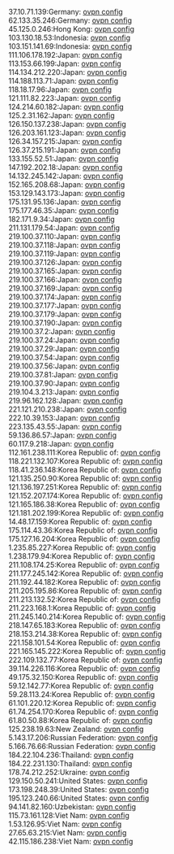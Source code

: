 37.10.71.139:Germany: [ovpn config](vpn/37_10_71_139.ovpn)  
62.133.35.246:Germany: [ovpn config](vpn/62_133_35_246.ovpn)  
45.125.0.246:Hong Kong: [ovpn config](vpn/45_125_0_246.ovpn)  
103.130.18.53:Indonesia: [ovpn config](vpn/103_130_18_53.ovpn)  
103.151.141.69:Indonesia: [ovpn config](vpn/103_151_141_69.ovpn)  
111.106.178.192:Japan: [ovpn config](vpn/111_106_178_192.ovpn)  
113.153.66.199:Japan: [ovpn config](vpn/113_153_66_199.ovpn)  
114.134.212.220:Japan: [ovpn config](vpn/114_134_212_220.ovpn)  
114.188.113.71:Japan: [ovpn config](vpn/114_188_113_71.ovpn)  
118.18.17.96:Japan: [ovpn config](vpn/118_18_17_96.ovpn)  
121.111.82.223:Japan: [ovpn config](vpn/121_111_82_223.ovpn)  
124.214.60.182:Japan: [ovpn config](vpn/124_214_60_182.ovpn)  
125.2.31.162:Japan: [ovpn config](vpn/125_2_31_162.ovpn)  
126.150.137.238:Japan: [ovpn config](vpn/126_150_137_238.ovpn)  
126.203.161.123:Japan: [ovpn config](vpn/126_203_161_123.ovpn)  
126.34.157.215:Japan: [ovpn config](vpn/126_34_157_215.ovpn)  
126.37.215.191:Japan: [ovpn config](vpn/126_37_215_191.ovpn)  
133.155.52.51:Japan: [ovpn config](vpn/133_155_52_51.ovpn)  
147.192.202.18:Japan: [ovpn config](vpn/147_192_202_18.ovpn)  
14.132.245.142:Japan: [ovpn config](vpn/14_132_245_142.ovpn)  
152.165.208.68:Japan: [ovpn config](vpn/152_165_208_68.ovpn)  
153.129.143.173:Japan: [ovpn config](vpn/153_129_143_173.ovpn)  
175.131.95.136:Japan: [ovpn config](vpn/175_131_95_136.ovpn)  
175.177.46.35:Japan: [ovpn config](vpn/175_177_46_35.ovpn)  
182.171.9.34:Japan: [ovpn config](vpn/182_171_9_34.ovpn)  
211.131.179.54:Japan: [ovpn config](vpn/211_131_179_54.ovpn)  
219.100.37.110:Japan: [ovpn config](vpn/219_100_37_110.ovpn)  
219.100.37.118:Japan: [ovpn config](vpn/219_100_37_118.ovpn)  
219.100.37.119:Japan: [ovpn config](vpn/219_100_37_119.ovpn)  
219.100.37.126:Japan: [ovpn config](vpn/219_100_37_126.ovpn)  
219.100.37.165:Japan: [ovpn config](vpn/219_100_37_165.ovpn)  
219.100.37.166:Japan: [ovpn config](vpn/219_100_37_166.ovpn)  
219.100.37.169:Japan: [ovpn config](vpn/219_100_37_169.ovpn)  
219.100.37.174:Japan: [ovpn config](vpn/219_100_37_174.ovpn)  
219.100.37.177:Japan: [ovpn config](vpn/219_100_37_177.ovpn)  
219.100.37.179:Japan: [ovpn config](vpn/219_100_37_179.ovpn)  
219.100.37.190:Japan: [ovpn config](vpn/219_100_37_190.ovpn)  
219.100.37.2:Japan: [ovpn config](vpn/219_100_37_2.ovpn)  
219.100.37.24:Japan: [ovpn config](vpn/219_100_37_24.ovpn)  
219.100.37.29:Japan: [ovpn config](vpn/219_100_37_29.ovpn)  
219.100.37.54:Japan: [ovpn config](vpn/219_100_37_54.ovpn)  
219.100.37.56:Japan: [ovpn config](vpn/219_100_37_56.ovpn)  
219.100.37.81:Japan: [ovpn config](vpn/219_100_37_81.ovpn)  
219.100.37.90:Japan: [ovpn config](vpn/219_100_37_90.ovpn)  
219.104.3.213:Japan: [ovpn config](vpn/219_104_3_213.ovpn)  
219.96.162.128:Japan: [ovpn config](vpn/219_96_162_128.ovpn)  
221.121.210.238:Japan: [ovpn config](vpn/221_121_210_238.ovpn)  
222.10.39.153:Japan: [ovpn config](vpn/222_10_39_153.ovpn)  
223.135.43.55:Japan: [ovpn config](vpn/223_135_43_55.ovpn)  
59.136.86.57:Japan: [ovpn config](vpn/59_136_86_57.ovpn)  
60.117.9.218:Japan: [ovpn config](vpn/60_117_9_218.ovpn)  
112.161.238.111:Korea Republic of: [ovpn config](vpn/112_161_238_111.ovpn)  
118.221.132.107:Korea Republic of: [ovpn config](vpn/118_221_132_107.ovpn)  
118.41.236.148:Korea Republic of: [ovpn config](vpn/118_41_236_148.ovpn)  
121.135.250.90:Korea Republic of: [ovpn config](vpn/121_135_250_90.ovpn)  
121.136.197.251:Korea Republic of: [ovpn config](vpn/121_136_197_251.ovpn)  
121.152.207.174:Korea Republic of: [ovpn config](vpn/121_152_207_174.ovpn)  
121.165.186.38:Korea Republic of: [ovpn config](vpn/121_165_186_38.ovpn)  
121.181.202.199:Korea Republic of: [ovpn config](vpn/121_181_202_199.ovpn)  
14.48.17.159:Korea Republic of: [ovpn config](vpn/14_48_17_159.ovpn)  
175.114.43.36:Korea Republic of: [ovpn config](vpn/175_114_43_36.ovpn)  
175.127.16.204:Korea Republic of: [ovpn config](vpn/175_127_16_204.ovpn)  
1.235.85.227:Korea Republic of: [ovpn config](vpn/1_235_85_227.ovpn)  
1.238.179.94:Korea Republic of: [ovpn config](vpn/1_238_179_94.ovpn)  
211.108.174.25:Korea Republic of: [ovpn config](vpn/211_108_174_25.ovpn)  
211.177.245.142:Korea Republic of: [ovpn config](vpn/211_177_245_142.ovpn)  
211.192.44.182:Korea Republic of: [ovpn config](vpn/211_192_44_182.ovpn)  
211.205.195.86:Korea Republic of: [ovpn config](vpn/211_205_195_86.ovpn)  
211.213.132.52:Korea Republic of: [ovpn config](vpn/211_213_132_52.ovpn)  
211.223.168.1:Korea Republic of: [ovpn config](vpn/211_223_168_1.ovpn)  
211.245.140.214:Korea Republic of: [ovpn config](vpn/211_245_140_214.ovpn)  
218.147.65.183:Korea Republic of: [ovpn config](vpn/218_147_65_183.ovpn)  
218.153.214.38:Korea Republic of: [ovpn config](vpn/218_153_214_38.ovpn)  
221.158.101.54:Korea Republic of: [ovpn config](vpn/221_158_101_54.ovpn)  
221.165.145.222:Korea Republic of: [ovpn config](vpn/221_165_145_222.ovpn)  
222.109.132.77:Korea Republic of: [ovpn config](vpn/222_109_132_77.ovpn)  
39.114.226.116:Korea Republic of: [ovpn config](vpn/39_114_226_116.ovpn)  
49.175.32.150:Korea Republic of: [ovpn config](vpn/49_175_32_150.ovpn)  
59.12.142.77:Korea Republic of: [ovpn config](vpn/59_12_142_77.ovpn)  
59.28.113.24:Korea Republic of: [ovpn config](vpn/59_28_113_24.ovpn)  
61.101.220.12:Korea Republic of: [ovpn config](vpn/61_101_220_12.ovpn)  
61.74.254.170:Korea Republic of: [ovpn config](vpn/61_74_254_170.ovpn)  
61.80.50.88:Korea Republic of: [ovpn config](vpn/61_80_50_88.ovpn)  
125.238.19.63:New Zealand: [ovpn config](vpn/125_238_19_63.ovpn)  
5.143.17.206:Russian Federation: [ovpn config](vpn/5_143_17_206.ovpn)  
5.166.76.66:Russian Federation: [ovpn config](vpn/5_166_76_66.ovpn)  
184.22.104.236:Thailand: [ovpn config](vpn/184_22_104_236.ovpn)  
184.22.231.130:Thailand: [ovpn config](vpn/184_22_231_130.ovpn)  
178.74.212.252:Ukraine: [ovpn config](vpn/178_74_212_252.ovpn)  
129.150.50.241:United States: [ovpn config](vpn/129_150_50_241.ovpn)  
173.198.248.39:United States: [ovpn config](vpn/173_198_248_39.ovpn)  
195.123.240.66:United States: [ovpn config](vpn/195_123_240_66.ovpn)  
94.141.82.160:Uzbekistan: [ovpn config](vpn/94_141_82_160.ovpn)  
115.73.161.128:Viet Nam: [ovpn config](vpn/115_73_161_128.ovpn)  
1.53.126.95:Viet Nam: [ovpn config](vpn/1_53_126_95.ovpn)  
27.65.63.215:Viet Nam: [ovpn config](vpn/27_65_63_215.ovpn)  
42.115.186.238:Viet Nam: [ovpn config](vpn/42_115_186_238.ovpn)  
